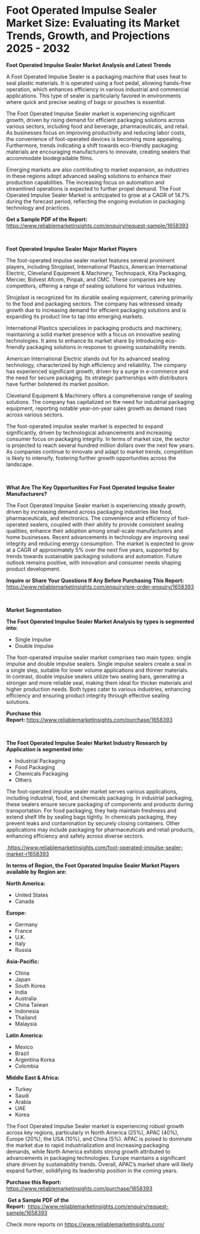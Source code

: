 <p><h1>Foot Operated Impulse Sealer Market Size: Evaluating its Market Trends, Growth, and Projections 2025 - 2032</h1></p><p><strong>Foot Operated Impulse Sealer Market Analysis and Latest Trends</strong></p>
<p><p>A Foot Operated Impulse Sealer is a packaging machine that uses heat to seal plastic materials. It is operated using a foot pedal, allowing hands-free operation, which enhances efficiency in various industrial and commercial applications. This type of sealer is particularly favored in environments where quick and precise sealing of bags or pouches is essential.</p><p>The Foot Operated Impulse Sealer market is experiencing significant growth, driven by rising demand for efficient packaging solutions across various sectors, including food and beverage, pharmaceuticals, and retail. As businesses focus on improving productivity and reducing labor costs, the convenience of foot-operated devices is becoming more appealing. Furthermore, trends indicating a shift towards eco-friendly packaging materials are encouraging manufacturers to innovate, creating sealers that accommodate biodegradable films.</p><p>Emerging markets are also contributing to market expansion, as industries in these regions adopt advanced sealing solutions to enhance their production capabilities. The increasing focus on automation and streamlined operations is expected to further propel demand. The Foot Operated Impulse Sealer Market is anticipated to grow at a CAGR of 14.7% during the forecast period, reflecting the ongoing evolution in packaging technology and practices.</p></p>
<p><strong>Get a Sample PDF of the Report:&nbsp;</strong> <a href="https://www.reliablemarketinsights.com/enquiry/request-sample/1658393?utm_campaign=2282&utm_medium=2&utm_source=Github&utm_content=ia&utm_term=17022025&utm_id=foot-operated-impulse-sealer">https://www.reliablemarketinsights.com/enquiry/request-sample/1658393</a></p>
<p>&nbsp;</p>
<p><strong>Foot Operated Impulse Sealer Major Market Players</strong></p>
<p><p>The foot-operated impulse sealer market features several prominent players, including Strojplast, International Plastics, American International Electric, Cleveland Equipment & Machinery, Technopack, Kita Packaging, Mercier, Bidvest Afcom, Pinpak, and CMC. These companies are key competitors, offering a range of sealing solutions for various industries.</p><p>Strojplast is recognized for its durable sealing equipment, catering primarily to the food and packaging sectors. The company has witnessed steady growth due to increasing demand for efficient packaging solutions and is expanding its product line to tap into emerging markets.</p><p>International Plastics specializes in packaging products and machinery, maintaining a solid market presence with a focus on innovative sealing technologies. It aims to enhance its market share by introducing eco-friendly packaging solutions in response to growing sustainability trends.</p><p>American International Electric stands out for its advanced sealing technology, characterized by high efficiency and reliability. The company has experienced significant growth, driven by a surge in e-commerce and the need for secure packaging. Its strategic partnerships with distributors have further bolstered its market position.</p><p>Cleveland Equipment & Machinery offers a comprehensive range of sealing solutions. The company has capitalized on the need for industrial packaging equipment, reporting notable year-on-year sales growth as demand rises across various sectors.</p><p>The foot-operated impulse sealer market is expected to expand significantly, driven by technological advancements and increasing consumer focus on packaging integrity. In terms of market size, the sector is projected to reach several hundred million dollars over the next few years. As companies continue to innovate and adapt to market trends, competition is likely to intensify, fostering further growth opportunities across the landscape.</p></p>
<p>&nbsp;</p>
<p><strong>What Are The Key Opportunities For Foot Operated Impulse Sealer Manufacturers?</strong></p>
<p><p>The Foot Operated Impulse Sealer market is experiencing steady growth, driven by increasing demand across packaging industries like food, pharmaceuticals, and electronics. The convenience and efficiency of foot-operated sealers, coupled with their ability to provide consistent sealing qualities, enhance their adoption among small-scale manufacturers and home businesses. Recent advancements in technology are improving seal integrity and reducing energy consumption. The market is expected to grow at a CAGR of approximately 5% over the next five years, supported by trends towards sustainable packaging solutions and automation. Future outlook remains positive, with innovation and consumer needs shaping product development.</p></p>
<p><strong>Inquire or Share Your Questions If Any Before Purchasing This Report:</strong> <a href="https://www.reliablemarketinsights.com/enquiry/pre-order-enquiry/1658393?utm_campaign=2282&utm_medium=2&utm_source=Github&utm_content=ia&utm_term=17022025&utm_id=foot-operated-impulse-sealer">https://www.reliablemarketinsights.com/enquiry/pre-order-enquiry/1658393</a></p>
<p>&nbsp;</p>
<p><strong>Market Segmentation</strong></p>
<p><strong>The Foot Operated Impulse Sealer Market Analysis by types is segmented into:</strong></p>
<p><ul><li>Single Impulse</li><li>Double Impulse</li></ul></p>
<p><p>The foot-operated impulse sealer market comprises two main types: single impulse and double impulse sealers. Single impulse sealers create a seal in a single step, suitable for lower volume applications and thinner materials. In contrast, double impulse sealers utilize two sealing bars, generating a stronger and more reliable seal, making them ideal for thicker materials and higher production needs. Both types cater to various industries, enhancing efficiency and ensuring product integrity through effective sealing solutions.</p></p>
<p><strong>Purchase this Report:&nbsp;</strong><a href="https://www.reliablemarketinsights.com/purchase/1658393?utm_campaign=2282&utm_medium=2&utm_source=Github&utm_content=ia&utm_term=17022025&utm_id=foot-operated-impulse-sealer">https://www.reliablemarketinsights.com/purchase/1658393</a></p>
<p>&nbsp;</p>
<p><strong>The Foot Operated Impulse Sealer Market Industry Research by Application is segmented into:</strong></p>
<p><ul><li>Industrial Packaging</li><li>Food Packaging</li><li>Chemicals Packaging</li><li>Others</li></ul></p>
<p><p>The foot-operated impulse sealer market serves various applications, including industrial, food, and chemicals packaging. In industrial packaging, these sealers ensure secure packaging of components and products during transportation. For food packaging, they help maintain freshness and extend shelf life by sealing bags tightly. In chemicals packaging, they prevent leaks and contamination by securely closing containers. Other applications may include packaging for pharmaceuticals and retail products, enhancing efficiency and safety across diverse sectors.</p></p>
<p><a href="https://www.reliablemarketinsights.com/foot-operated-impulse-sealer-market-r1658393?utm_campaign=2282&utm_medium=2&utm_source=Github&utm_content=ia&utm_term=17022025&utm_id=foot-operated-impulse-sealer">&nbsp;https://www.reliablemarketinsights.com/foot-operated-impulse-sealer-market-r1658393</a></p>
<p><strong>In terms of Region, the Foot Operated Impulse Sealer Market Players available by Region are:</strong></p>
<p>
    <p> <strong> North America: </strong>
        <ul>
            <li>United States</li>
            <li>Canada</li>
        </ul>
        </p> 
    <p> <strong> Europe: </strong>
        <ul>
            <li>Germany</li>
            <li>France</li>
            <li>U.K.</li>
            <li>Italy</li>
            <li>Russia</li>
        </ul>
        </p> 
    <p> <strong> Asia-Pacific: </strong>
        <ul>
            <li>China</li>
            <li>Japan</li>
            <li>South Korea</li>
            <li>India</li>
            <li>Australia</li>
            <li>China Taiwan</li>
            <li>Indonesia</li>
            <li>Thailand</li>
            <li>Malaysia</li>
        </ul>
        </p> 
    <p> <strong> Latin America: </strong>
        <ul>
            <li>Mexico</li>
            <li>Brazil</li>
            <li>Argentina Korea</li>
            <li>Colombia</li>
        </ul>
        </p> 
    <p> <strong> Middle East & Africa: </strong>
        <ul>
            <li>Turkey</li>
            <li>Saudi</li>
            <li>Arabia</li>
            <li>UAE</li>
            <li>Korea</li>
        </ul>
    </p>
    </p>
<p><p>The Foot Operated Impulse Sealer market is experiencing robust growth across key regions, particularly in North America (25%), APAC (40%), Europe (20%), the USA (10%), and China (5%). APAC is poised to dominate the market due to rapid industrialization and increasing packaging demands, while North America exhibits strong growth attributed to advancements in packaging technologies. Europe maintains a significant share driven by sustainability trends. Overall, APAC’s market share will likely expand further, solidifying its leadership position in the coming years.</p></p>
<p><strong>Purchase this Report: </strong><a href="https://www.reliablemarketinsights.com/purchase/1658393?utm_campaign=2282&utm_medium=2&utm_source=Github&utm_content=ia&utm_term=17022025&utm_id=foot-operated-impulse-sealer">https://www.reliablemarketinsights.com/purchase/1658393</a></p>
<p>&nbsp;<strong>Get a Sample PDF of the Report:&nbsp;&nbsp;</strong><a href="https://www.reliablemarketinsights.com/enquiry/request-sample/1658393?utm_campaign=2282&utm_medium=2&utm_source=Github&utm_content=ia&utm_term=17022025&utm_id=foot-operated-impulse-sealer">https://www.reliablemarketinsights.com/enquiry/request-sample/1658393</a></p>
<p><strong></strong></p>
<p>Check more reports on <a href="https://www.reliablemarketinsights.com/?utm_campaign=2282&utm_medium=2&utm_source=Github&utm_content=ia&utm_term=17022025&utm_id=foot-operated-impulse-sealer">https://www.reliablemarketinsights.com/</a></p>